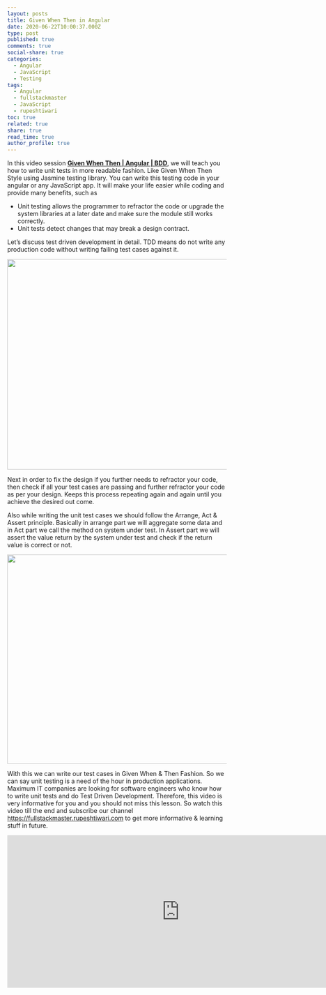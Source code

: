 ```yaml
---
layout: posts
title: Given When Then in Angular
date: 2020-06-22T10:00:37.000Z
type: post
published: true
comments: true
social-share: true
categories:
  - Angular
  - JavaScript
  - Testing
tags:
  - Angular
  - fullstackmaster
  - JavaScript
  - rupeshtiwari
toc: true
related: true
share: true
read_time: true
author_profile: true
---
```


<p>In this video session <a href="https://www.youtube.com/watch?v=M0A3mR5SYnc&amp;list=PLZed_adPqIJrl9pwlERGhU-RCNOtKqvyD&amp;index=76" target="_blank" rel="noopener noreferrer"><strong>Given When Then | Angular | BDD</strong></a>, we will teach you how to write unit tests in more readable fashion. Like Given When Then Style using Jasmine testing library. You can write this testing code in your angular or any JavaScript app. It will make your life easier while coding and provide many benefits, such as</p>
<ul>
<li>Unit testing allows the programmer to refractor the code or upgrade the system libraries at a later date and make sure the module still works correctly.</li>
<li>Unit tests detect changes that may break a design contract.</li>
</ul>
<p>Let’s discuss test driven development in detail. TDD means do not write any production code without writing failing test cases against it.</p>
<p><img class="alignnone size-full wp-image-3424" src="{{ site.baseurl }}/assets/2020/06/GW1.png" alt="" width="855" height="483" /></p>
<p>Next in order to fix the design if you further needs to refractor your code, then check if all your test cases are passing and further refractor your code as per your design. Keeps this process repeating again and again until you achieve the desired out come.</p>
<p>Also while writing the unit test cases we should follow the Arrange, Act &amp; Assert principle. Basically in arrange part we will aggregate some data and in Act part we call the method on system under test. In Assert part we will assert the value return by the system under test and check if the return value is correct or not.</p>
<p><img class="alignnone size-full wp-image-3423" src="{{ site.baseurl }}/assets/2020/06/GW2.png" alt="" width="854" height="480" /></p>
<p>With this we can write our test cases in Given When &amp; Then Fashion. So we can say unit testing is a need of the hour in production applications. Maximum IT companies are looking for software engineers who know how to write unit tests and do Test Driven Development. Therefore, this video is very informative for you and you should not miss this lesson. So watch this video till the end and subscribe our channel <a href="https://www.youtube.com/redirect?q=https%3A%2F%2Ffullstackmaster.rupeshtiwari.com&amp;event=video_description&amp;v=M0A3mR5SYnc&amp;redir_token=T7vFQ719JxA4mDl7HJnvrda9WDN8MTU4MTM1MTE1NEAxNTgxMjY0NzU0">https://fullstackmaster.rupeshtiwari.com</a> to get more informative &amp; learning stuff in future.</p>
<p><iframe src="https://www.youtube.com/embed/M0A3mR5SYnc" width="790" height="350" frameborder="0" allowfullscreen="allowfullscreen"><span data-mce-type="bookmark" style="display: inline-block; width: 0px; overflow: hidden; line-height: 0;" class="mce_SELRES_start">﻿</span></iframe></p>
